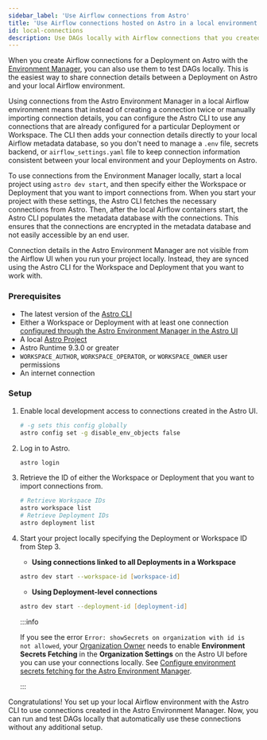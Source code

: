 ```yaml
---
sidebar_label: 'Use Airflow connections from Astro'
title: 'Use Airflow connections hosted on Astro in a local environment'
id: local-connections
description: Use DAGs locally with Airflow connections that you created in the Astro Environment Manager.
---
```


When you create Airflow connections for a Deployment on Astro with the [Environment Manager](create-and-link-connections.md), you can also use them to test DAGs locally. This is the easiest way to share connection details between a Deployment on Astro and your local Airflow environment.

Using connections from the Astro Environment Manager in a local Airflow environment means that instead of creating a connection twice or manually importing connection details, you can configure the Astro CLI to use any connections that are already configured for a particular Deployment or Workspace. The CLI then adds your connection details directly to your local Airflow metadata database, so you don't need to manage a `.env` file, secrets backend, or `airflow_settings.yaml` file to keep connection information consistent between your local environment and your Deployments on Astro.

To use connections from the Environment Manager locally, start a local project using `astro dev start`, and then specify either the Workspace or Deployment that you want to import connections from. When you start your project with these settings, the Astro CLI fetches the necessary connections from Astro. Then, after the local Airflow containers start, the Astro CLI populates the metadata database with the connections. This ensures that the connections are encrypted in the metadata database and not easily accessible by an end user.

Connection details in the Astro Environment Manager are not visible from the Airflow UI when you run your project locally. Instead, they are synced using the Astro CLI for the Workspace and Deployment that you want to work with.

### Prerequisites

- The latest version of the [Astro CLI](https://www.astronomer.io/docs/astro/cli/install-cli)
- Either a Workspace or Deployment with at least one connection [configured through the Astro Environment Manager in the Astro UI](create-and-link-connections.md)
- A local [Astro Project](https://www.astronomer.io/docs/astro/cli/develop-project#create-an-astro-project)
- Astro Runtime 9.3.0 or greater
- `WORKSPACE_AUTHOR`, `WORKSPACE_OPERATOR`, or `WORKSPACE_OWNER` user permissions
- An internet connection

### Setup

1. Enable local development access to connections created in the Astro UI.

    ```zsh
    # -g sets this config globally
    astro config set -g disable_env_objects false
    ```

2. Log in to Astro.

    ```zsh
    astro login
    ```

3. Retrieve the ID of either the Workspace or Deployment that you want to import connections from.

    ```zsh
    # Retrieve Workspace IDs
    astro workspace list
    # Retrieve Deployment IDs
    astro deployment list
    ```

4. Start your project locally specifying the Deployment or Workspace ID from Step 3.

    - **Using connections linked to all Deployments in a Workspace**
    ```zsh
    astro dev start --workspace-id [workspace-id]
    ```

    - **Using Deployment-level connections**
    ```zsh
    astro dev start --deployment-id [deployment-id]
    ```

    :::info

    If you see the error `Error: showSecrets on organization with id is not allowed`, your [Organization Owner](user-permissions.md#organization-roles) needs to enable **Environment Secrets Fetching** in the **Organization Settings** on the Astro UI before you can use your connections locally. See [Configure environment secrets fetching for the Astro Environment Manager](organization-settings.md#configure-environment-secrets-fetching-for-the-astro-environment-manager).

    :::

Congratulations! You set up your local Airflow environment with the Astro CLI to use connections created in the Astro Environment Manager. Now, you can run and test DAGs locally that automatically use these connections without any additional setup.
